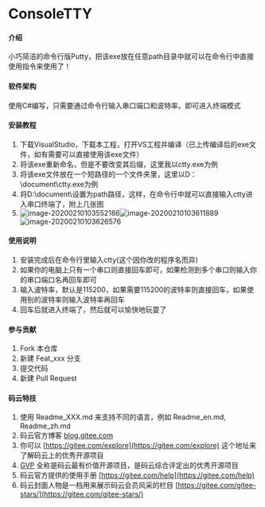 # ConsoleTTY

#### 介绍
小巧简洁的命令行版Putty，把该exe放在任意path目录中就可以在命令行中直接使用指令来使用了！

#### 软件架构
使用C#编写，只需要通过命令行输入串口端口和波特率，即可进入终端模式


#### 安装教程

1.  下载VisualStudio，下载本工程，打开VS工程并编译（已上传编译后的exe文件，如有需要可以直接使用该exe文件）
2.  将该exe重新命名，但是不要改变其后缀，这里我以ctty.exe为例
3.  将该exe文件放在一个短路径的一个文件夹里，这里以D：\document\ctty.exe为例
4.  将D:\document\设置为path路径，这样，在命令行中就可以直接输入ctty进入串口终端了，附上几张图
5.  ![image-20200210103552186](D:\Project\VisualStudio\Ctty\README.assets\image-20200210103552186.png)![image-20200210103611889](D:\Project\VisualStudio\Ctty\README.assets\image-20200210103611889.png)![image-20200210103626576](D:\Project\VisualStudio\Ctty\README.assets\image-20200210103626576.png)

#### 使用说明

1.  安装完成后在命令行里输入ctty(这个因你改的程序名而异)
2.  如果你的电脑上只有一个串口则直接回车即可，如果检测到多个串口则输入你的串口端口名再回车即可
3.  输入波特率，默认是115200，如果需要115200的波特率则直接回车，如果使用别的波特率则输入波特率再回车
4.  回车后就进入终端了，然后就可以愉快地玩耍了

#### 参与贡献

1.  Fork 本仓库
2.  新建 Feat_xxx 分支
3.  提交代码
4.  新建 Pull Request


#### 码云特技

1.  使用 Readme\_XXX.md 来支持不同的语言，例如 Readme\_en.md, Readme\_zh.md
2.  码云官方博客 [blog.gitee.com](https://blog.gitee.com)
3.  你可以 [https://gitee.com/explore](https://gitee.com/explore) 这个地址来了解码云上的优秀开源项目
4.  [GVP](https://gitee.com/gvp) 全称是码云最有价值开源项目，是码云综合评定出的优秀开源项目
5.  码云官方提供的使用手册 [https://gitee.com/help](https://gitee.com/help)
6.  码云封面人物是一档用来展示码云会员风采的栏目 [https://gitee.com/gitee-stars/](https://gitee.com/gitee-stars/)

